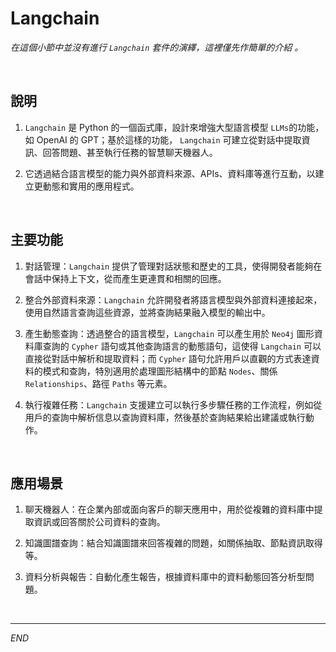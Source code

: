 # Langchain

_在這個小節中並沒有進行 `Langchain` 套件的演繹，這裡僅先作簡單的介紹 。_

<br>

## 說明

1. `Langchain` 是 Python 的一個函式庫，設計來增強大型語言模型 `LLMs`的功能，如 OpenAI 的 GPT；基於這樣的功能， `Langchain` 可建立從對話中提取資訊、回答問題、甚至執行任務的智慧聊天機器人。

2. 它透過結合語言模型的能力與外部資料來源、APIs、資料庫等進行互動，以建立更動態和實用的應用程式。

<br>

## 主要功能

1. 對話管理：`Langchain` 提供了管理對話狀態和歷史的工具，使得開發者能夠在會話中保持上下文，從而產生更連貫和相關的回應。

2. 整合外部資料來源：`Langchain` 允許開發者將語言模型與外部資料連接起來，使用自然語言查詢這些資源，並將查詢結果融入模型的輸出中。

3. 產生動態查詢：透過整合的語言模型，`Langchain` 可以產生用於 `Neo4j` 圖形資料庫查詢的 `Cypher` 語句或其他查詢語言的動態語句，這使得 `Langchain` 可以直接從對話中解析和提取資料；而 `Cypher` 語句允許用戶以直觀的方式表達資料的模式和查詢，特別適用於處理圖形結構中的節點 `Nodes`、關係 `Relationships`、路徑 `Paths` 等元素。

4. 執行複雜任務：`Langchain` 支援建立可以執行多步驟任務的工作流程，例如從用戶的查詢中解析信息以查詢資料庫，然後基於查詢結果給出建議或執行動作。

<br>

## 應用場景

1. 聊天機器人：在企業內部或面向客戶的聊天應用中，用於從複雜的資料庫中提取資訊或回答關於公司資料的查詢。

2. 知識圖譜查詢：結合知識圖譜來回答複雜的問題，如關係抽取、節點資訊取得等。

3. 資料分析與報告：自動化產生報告，根據資料庫中的資料動態回答分析型問題。

<br>

___

_END_